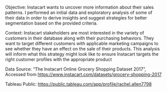 Objective: Instacart wants to uncover more information about their sales patterns. I performed an initial data and exploratory analysis of some of their data in order to derive insights and suggest strategies for better segmentation based on the provided criteria. 

Context: Instacart stakeholders are most interested in the variety of customers in their database along with their purchasing behaviors. They want to target different customers with applicable marketing campaigns to see whether they have an effect on the sale of their products. This analysis will inform what this strategy might look like to ensure Instacart targets the right customer profiles with the appropriate product

Data Source:  “The Instacart Online Grocery Shopping Dataset 2017”, Accessed from https://www.instacart.com/datasets/grocery-shopping-2017 

Tableau Public: https://public.tableau.com/app/profile/rachel.allen7798
